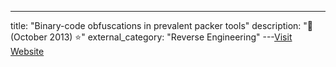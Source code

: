 ---
title: "Binary-code obfuscations in prevalent packer tools"
description: "📰  (October 2013)  ⭐"
external_category: "Reverse Engineering"
---[Visit Website](https://dl.acm.org/doi/10.1145/2522968.2522972)

